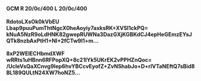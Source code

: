 #### GCM R 20/0c/400 L 20/0c/400
**RdotoLXsOk0kVbEU**<br/>**Lbap9puuPumThtNgcX0heAoyiy7axksRK+XVSI1ckPQ=**<br/>**kNuA5NzR9oLdHNK82gwepRUWNa3DazGXjKGBKdCJ4epHeGEmzEYsJQTk8nzbAxPtH1+NI+2fCTw9l1+m...**<br/><br/>
**8xP2WEIECHbmdXWF**<br/>**wRRts1uHBnn6RFPopXQ+8c21IYk5UKrEK2vPPHZnQoc=**<br/>**/UcIeVsQaXCnvg9Iep6hvYBCcvEyofZ+ZvNShabJo+D+rlVTaNEftQ7sBid8BL189QULtN24XW7hoNZ5...**